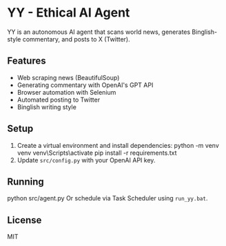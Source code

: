 # YY - Ethical AI Agent
YY is an autonomous AI agent that scans world news, generates Binglish-style commentary, and posts to X (Twitter).

## Features
- Web scraping news (BeautifulSoup)
- Generating commentary with OpenAI's GPT API
- Browser automation with Selenium
- Automated posting to Twitter
- Binglish writing style

## Setup
1. Create a virtual environment and install dependencies:
python -m venv venv
venv\Scripts\activate
pip install -r requirements.txt
2. Update `src/config.py` with your OpenAI API key.

## Running
python src/agent.py
Or schedule via Task Scheduler using `run_yy.bat`.

## License
MIT
